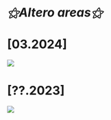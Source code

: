 # _⚝*Altero areas*⚝_

# [03.2024]
![](https://i.postimg.cc/bJ2KP9B3/Open-Tablet-Driver-UX-Wpf-8agbzbu-OCn.png)

# [??.2023]
![](https://i.postimg.cc/VLQbZBd7/Open-Tablet-Driver-UX-Wpf-e-Za-EWu0-G6-R.png)
